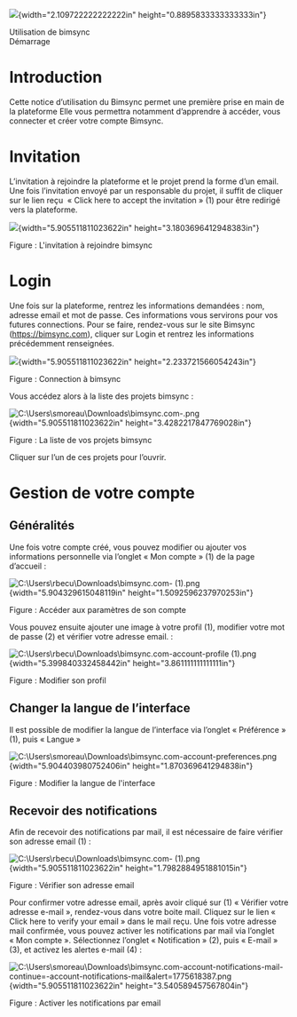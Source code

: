 ![](media/image1.jpeg){width="2.109722222222222in"
height="0.8895833333333333in"}

Utilisation de bimsync\
Démarrage

Introduction
============

Cette notice d’utilisation du Bimsync permet une première prise en main
de la plateforme Elle vous permettra notamment d’apprendre à accéder,
vous connecter et créer votre compte Bimsync.

Invitation
==========

L’invitation à rejoindre la plateforme et le projet prend la forme d’un
email. Une fois l’invitation envoyé par un responsable du projet, il
suffit de cliquer sur le lien reçu  « Click here to accept the
invitation » (1) pour être redirigé vers la plateforme.

![](media/image2.png){width="5.905511811023622in"
height="3.1803696412948383in"}

Figure : L'invitation à rejoindre bimsync

Login
=====

Une fois sur la plateforme, rentrez les informations demandées : nom,
adresse email et mot de passe. Ces informations vous servirons pour vos
futures connections. Pour se faire, rendez-vous sur le site Bimsync
(https://bimsync.com), cliquer sur Login et rentrez les informations
précédemment renseignées.

![](media/image3.png){width="5.905511811023622in"
height="2.233721566054243in"}

Figure : Connection à bimsync

Vous accédez alors à la liste des projets bimsync :

![C:\\Users\\smoreau\\Downloads\\bimsync.com-.png](media/image4.png){width="5.905511811023622in"
height="3.4282217847769028in"}

Figure : La liste de vos projets bimsync

Cliquer sur l’un de ces projets pour l’ouvrir.

Gestion de votre compte
=======================

Généralités
-----------

Une fois votre compte créé, vous pouvez modifier ou ajouter vos
informations personnelle via l’onglet « Mon compte » (1) de la page
d’accueil :

![C:\\Users\\rbecu\\Downloads\\bimsync.com-
(1).png](media/image5.png){width="5.904329615048119in"
height="1.5092596237970253in"}

Figure : Accéder aux paramètres de son compte

Vous pouvez ensuite ajouter une image à votre profil (1), modifier votre
mot de passe (2) et vérifier votre adresse email. :

![C:\\Users\\rbecu\\Downloads\\bimsync.com-account-profile
(1).png](media/image6.png){width="5.399840332458442in"
height="3.861111111111111in"}

Figure : Modifier son profil

Changer la langue de l’interface
--------------------------------

Il est possible de modifier la langue de l’interface via l’onglet
« Préférence » (1), puis « Langue »

![C:\\Users\\smoreau\\Downloads\\bimsync.com-account-preferences.png](media/image7.png){width="5.904403980752406in"
height="1.870369641294838in"}

Figure : Modifier la langue de l'interface

Recevoir des notifications
--------------------------

Afin de recevoir des notifications par mail, il est nécessaire de faire
vérifier son adresse email (1) :

![C:\\Users\\rbecu\\Downloads\\bimsync.com-
(1).png](media/image5.png){width="5.905511811023622in"
height="1.7982884951881015in"}

Figure : Vérifier son adresse email

Pour confirmer votre adresse email, après avoir cliqué sur (1) «
Vérifier votre adresse e-mail », rendez-vous dans votre boite mail.
Cliquez sur le lien « Click here to verify your email » dans le mail
reçu. Une fois votre adresse mail confirmée, vous pouvez activer les
notifications par mail via l’onglet « Mon compte ». Sélectionnez
l’onglet « Notification » (2), puis « E-mail » (3), et activez les
alertes e-mail (4) :

![C:\\Users\\smoreau\\Downloads\\bimsync.com-account-notifications-mail-continue=-account-notifications-mail&alert=1775618387.png](media/image8.png){width="5.905511811023622in"
height="3.540589457567804in"}

Figure : Activer les notifications par email
